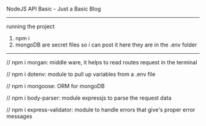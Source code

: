 NodeJS API Basic - Just a Basic Blog

-----------------------------

running the project
1. npm i
2. mongoDB are secret files so i can post it here they are in the .env folder

-----------------------------

// npm i morgan: middle ware, it helps to read routes request in the terminal

// npm i dotenv: module to pull up variables from a .env file

// npm i mongoose: ORM for mongoDB

// npm i body-parser: module expressjs to parse the request data

// npm i express-validator: module to handle errors that give's proper error messages

